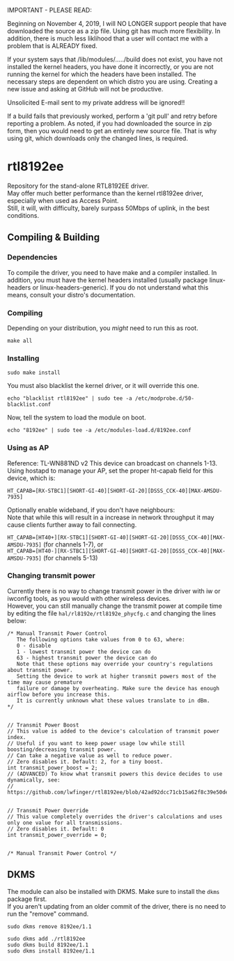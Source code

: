 IMPORTANT - PLEASE READ:

Beginning on November 4, 2019, I will NO LONGER support people that have downloaded the source
as a zip file. Using git has much more flexibility. In addition, there is much less liklihood
that a user will contact me with a problem that is ALREADY fixed.

If your system says that /lib/modules/...../build does not exist, you have not
installed the kernel headers, you have done it incorrectly, or you are not running
the kernel for which the headers have been installed. The necessary steps are
dependent on which distro you are using. Creating a new issue and asking at
GitHub will not be productive.

Unsolicited E-mail sent to my private address will be ignored!!

If a build fails that previously worked, perform a 'git pull' and retry before
reporting a problem. As noted, if you had downloaded the source in zip form, then you would
need to get an entirely new source file. That is why using git, which downloads only the changed
lines, is required.

rtl8192ee
=========

Repository for the stand-alone RTL8192EE driver.  
May offer much better performance than the kernel rtl8192ee driver, especially when used as Access Point.  
Still, it will, with difficulty, barely surpass 50Mbps of uplink, in the best conditions.

Compiling & Building
---------
### Dependencies
To compile the driver, you need to have make and a compiler installed. In addition,
you must have the kernel headers installed (usually package linux-headers or linux-headers-generic). If you do not understand what this means,
consult your distro's documentation.

### Compiling

Depending on your distribution, you *might* need to run this as root.  

`make all`

### Installing

`sudo make install`

You must also blacklist the kernel driver, or it will override this one.  

`echo "blacklist rtl8192ee" | sudo tee -a /etc/modprobe.d/50-blacklist.conf`

Now, tell the system to load the module on boot.

`echo "8192ee" | sudo tee -a /etc/modules-load.d/8192ee.conf`

### Using as AP

Reference: TL-WN881ND v2
This device can broadcast on channels 1-13.
Using hostapd to manage your AP, set the proper ht-capab field for this device, which is:  

`HT_CAPAB=[RX-STBC1][SHORT-GI-40][SHORT-GI-20][DSSS_CCK-40][MAX-AMSDU-7935]`

Optionally enable wideband, if you don't have neighbours:  
Note that while this will result in a increase in network throughput it may cause clients further away to fail connecting.  

`HT_CAPAB=[HT40+][RX-STBC1][SHORT-GI-40][SHORT-GI-20][DSSS_CCK-40][MAX-AMSDU-7935]` (for channels 1-7), or  
`HT_CAPAB=[HT40-][RX-STBC1][SHORT-GI-40][SHORT-GI-20][DSSS_CCK-40][MAX-AMSDU-7935]` (for channels 5-13)

### Changing transmit power

Currently there is no way to change transmit power in the driver with iw or iwconfig tools, as you would with other wireless devices.  
However, you can still manually change the transmit power at compile time
by editing the file `hal/rl8192e/rtl8192e_phycfg.c` and changing the lines below:

```
/* Manual Transmit Power Control 
   The following options take values from 0 to 63, where:
   0 - disable
   1 - lowest transmit power the device can do
   63 - highest transmit power the device can do
   Note that these options may override your country's regulations about transmit power.
   Setting the device to work at higher transmit powers most of the time may cause premature 
   failure or damage by overheating. Make sure the device has enough airflow before you increase this.
   It is currently unknown what these values translate to in dBm.
*/


// Transmit Power Boost
// This value is added to the device's calculation of transmit power index.
// Useful if you want to keep power usage low while still boosting/decreasing transmit power.
// Can take a negative value as well to reduce power.
// Zero disables it. Default: 2, for a tiny boost.
int transmit_power_boost = 2;
// (ADVANCED) To know what transmit powers this device decides to use dynamically, see:
// https://github.com/lwfinger/rtl8192ee/blob/42ad92dcc71cb15a62f8c39e50debe3a28566b5f/hal/phydm/rtl8192e/halhwimg8192e_rf.c#L1310


// Transmit Power Override
// This value completely overrides the driver's calculations and uses only one value for all transmissions.
// Zero disables it. Default: 0
int transmit_power_override = 0;


/* Manual Transmit Power Control */
```

DKMS
---------
The module can also be installed with DKMS. Make sure to install the `dkms` package first.  
If you aren't updating from an older commit of the driver, there is no need to run the "remove" command.
    
    sudo dkms remove 8192ee/1.1
    
    sudo dkms add ./rtl8192ee
    sudo dkms build 8192ee/1.1
    sudo dkms install 8192ee/1.1

